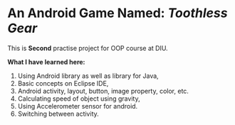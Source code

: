 # An Android Game Named: *Toothless Gear*
This is **Second** practise project for OOP course at DIU.

__What I have learned here:__
1. Using Android library as well as library for Java,
2. Basic concepts on Eclipse IDE,
3. Android activity, layout, button, image property, color, etc.
4. Calculating speed of object using gravity,
5. Using Accelerometer sensor for android.
6. Switching between activity.
